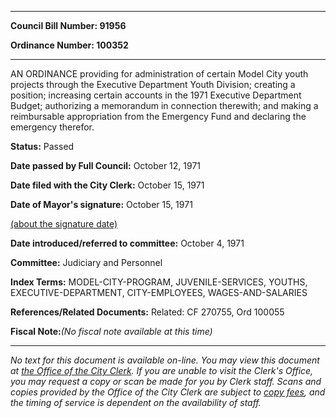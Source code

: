 

********

**Council Bill Number: 91956**
   
**Ordinance Number: 100352**
********

 AN ORDINANCE providing for administration of certain Model City youth projects through the Executive Department Youth Division; creating a position; increasing certain accounts in the 1971 Executive Department Budget; authorizing a memorandum in connection therewith; and making a reimbursable appropriation from the Emergency Fund and declaring the emergency therefor.

**Status:** Passed
   
**Date passed by Full Council:** October 12, 1971
   
**Date filed with the City Clerk:** October 15, 1971
   
**Date of Mayor's signature:** October 15, 1971
   
[(about the signature date)](/~public/approvaldate.htm)
   
   
   
**Date introduced/referred to committee:** October 4, 1971
   
**Committee:** Judiciary and Personnel
   
   
**Index Terms:** MODEL-CITY-PROGRAM, JUVENILE-SERVICES, YOUTHS, EXECUTIVE-DEPARTMENT, CITY-EMPLOYEES, WAGES-AND-SALARIES

**References/Related Documents:** Related: CF 270755, Ord 100055

**Fiscal Note:**_(No fiscal note available at this time)_
********

_No text for this document is available on-line. You may view this document at [the Office of the City Clerk](http://www.seattle.gov/leg/clerk/contactUs.htm). If you are unable to visit the Clerk's Office, you may request a copy or scan be made for you by Clerk staff. Scans and copies provided by the Office of the City Clerk are subject to [copy fees](http://clerk.seattle.gov/~public/clerkfees.htm), and the timing of service is dependent on the availability of staff._

